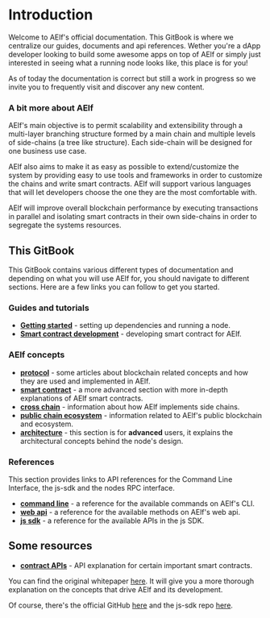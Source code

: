 # Introduction

Welcome to AElf's official documentation. This GitBook is where we centralize our guides, documents and api references. Wether you're a dApp developer looking to build some awesome apps on top of AElf or simply just interested in seeing what a running node looks like, this place is for you!

As of today the documentation is correct but still a work in progress so we invite you to frequently visit and discover any new content.

### A bit more about AElf

AElf's main objective is to permit scalability and extensibility through a multi-layer branching structure formed by a main chain and multiple levels of side-chains \(a tree like structure\). Each side-chain will be designed for one business use case.

AElf also aims to make it as easy as possible to extend/customize the system by providing easy to use tools and frameworks in order to customize the chains and write smart contracts. AElf will support various languages that will let developers choose the one they are the most comfortable with.

AElf will improve overall blockchain performance by executing transactions in parallel and isolating smart contracts in their own side-chains in order to segregate the systems resources.

## This GitBook

This GitBook contains various different types of documentation and depending on what you will use AElf for, you should navigate to different sections. Here are a few links you can follow to get you started.

### Guides and tutorials

* [**Getting started**](main/main/setup.md) - setting up dependencies and running a node.
* [**Smart contract development**](main/main-1/first-contract.md) - developing smart contract for AElf.

### AElf concepts

* [**protocol**](main-1/) - some articles about blockchain related concepts and how they are used and implemented in AElf.
* [**smart contract**](main-2/) - a more advanced section with more in-depth explanations of AElf smart contracts.
* [**cross chain**](main-3/) - information about how AElf implements side chains.
* [**public chain ecosystem**](main-4/) - information related to AElf's public blockchain and ecosystem.
* [**architecture**](main-5/) - this section is for **advanced** users, it explains the architectural concepts behind the node's design.

### References

This section provides links to API references for the Command Line Interface, the js-sdk and the nodes RPC interface.

* [**command line**](resources/cli/introduction.md) - a reference for the available commands on AElf's CLI.
* [**web api**](reference.md) - a reference for the available methods on AElf's web api.
* [**js sdk**](sdk-reference/js-sdk.md) - a reference for the available APIs in the js SDK.

## Some resources

* [**contract APIs**](resources/index/) - API explanation for certain important smart contracts.

You can find the original whitepaper [here](https://aelf.io/gridcn/aelf_whitepaper_EN.pdf?v=1.6). It will give you a more thorough explanation on the concepts that drive AElf and its development.

Of course, there's the official GitHub [here](https://github.com/AElfProject/AElf) and the js-sdk repo [here](https://github.com/AElfProject/aelf-sdk.js).

